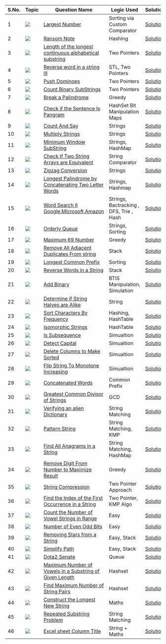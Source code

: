 S.No. | Topic | Question Name | Logic Used | Solution | Status |
------|---------------|------------|-------|------|------|
1 | ![](https://img.shields.io/badge/Strings-f0772b?style=for-the-badge&logo=array&logoColor=black) | [Largest Number](https://leetcode.com/problems/largest-number/) | Sorting via Custom Comparator | [Solution](https://github.com/himanshugupta09/LEETCODE_SOLUTIONS/blob/main/String/Largest%20Number.cpp) | ✅ |
2 | ![](https://img.shields.io/badge/Strings-f0772b?style=for-the-badge&logo=array&logoColor=black) | [Ransom Note](https://leetcode.com/problems/ransom-note/) | Hashing| [Solution](https://github.com/himanshugupta09/LEETCODE_SOLUTIONS/blob/main/String/Largest%20Number.cpp) | ✅ |
3 | ![](https://img.shields.io/badge/Strings-f0772b?style=for-the-badge&logo=array&logoColor=black) | [Length of the longest continuous alphabetical substring](https://leetcode.com/problems/length-of-the-longest-alphabetical-continuous-substring/) | Two Pointers| [Solution](https://github.com/himanshugupta09/LEETCODE_SOLUTIONS/blob/main/String/Length%20of%20Longest%20Continuous%20Alphabetical%20Substring.cpp) | ✅ |
4 | ![](https://img.shields.io/badge/Strings-f0772b?style=for-the-badge&logo=array&logoColor=black) | [Reverse word in a string III](https://leetcode.com/problems/reverse-words-in-a-string-ii/) | STL, Two Pointers| [Solution](https://github.com/himanshugupta09/LEETCODE_SOLUTIONS/blob/main/String/Reverse%20Words%20in%20a%20string%20III.cpp) | ✅ |
5 | ![](https://img.shields.io/badge/Strings-f0772b?style=for-the-badge&logo=array&logoColor=black) | [Push Dominoes](https://leetcode.com/problems/push-dominoes/) |  Two Pointers| [Solution](https://github.com/himanshugupta09/LEETCODE_SOLUTIONS/blob/main/String/push-dominoes.cpp) | ✅ |
6 | ![](https://img.shields.io/badge/Strings-f0772b?style=for-the-badge&logo=array&logoColor=black) | [Count Binary SubStrings](https://leetcode.com/problems/count-binary-substrings/) |  Two Pointers| [Solution](https://github.com/himanshugupta09/LEETCODE_SOLUTIONS/blob/main/String/count-binary-substrings.cpp) | ✅ |
7 | ![](https://img.shields.io/badge/Strings-f0772b?style=for-the-badge&logo=array&logoColor=black) | [Break a Palindrome](https://leetcode.com/problems/break-a-palindrome/) |  Greedy| [Solution](https://github.com/himanshugupta09/LEETCODE_SOLUTIONS/blob/main/String/break-a-palindrome.cpp) | ✅ |
8 | ![](https://img.shields.io/badge/Strings-f0772b?style=for-the-badge&logo=array&logoColor=black) | [Check if the Sentence Is Pangram](https://leetcode.com/problems/check-if-the-sentence-is-pangram/) | HashSet Bit Manipulation Maps| [Solution](https://github.com/himanshugupta09/LEETCODE_SOLUTIONS/blob/main/String/check-if-the-sentence-is-pangram.cpp) | ✅ |
9 | ![](https://img.shields.io/badge/Strings-f0772b?style=for-the-badge&logo=array&logoColor=black) | [Count And Say](https://leetcode.com/problems/count-and-say/) | Strings| [Solution](https://github.com/himanshugupta09/LEETCODE_SOLUTIONS/blob/main/String/count-and-say.cpp) | ✅ |
10 | ![](https://img.shields.io/badge/Strings-f0772b?style=for-the-badge&logo=array&logoColor=black) | [Multiply Strings](https://leetcode.com/problems/multiply-strings/) | Strings| [Solution](https://github.com/himanshugupta09/LEETCODE_SOLUTIONS/blob/main/String/multiply-string.cpp) | ✅ |
11 | ![](https://img.shields.io/badge/Strings-f0772b?style=for-the-badge&logo=array&logoColor=black) | [Minimum Window SubString](https://leetcode.com/problems/minimum-window-substring/) | Strings, HashMap| [Solution](https://github.com/himanshugupta09/LEETCODE_SOLUTIONS/blob/main/String/minimum-window-substring.cpp) | ✅ |
12 | ![](https://img.shields.io/badge/Strings-f0772b?style=for-the-badge&logo=array&logoColor=black) | [Check If Two String Arrays are Equivalent](https://leetcode.com/problems/check-if-two-string-arrays-are-equivalent/) | String Comparator | [Solution](https://github.com/himanshugupta09/LEETCODE_SOLUTIONS/blob/main/String/check-if-two-string-arrays-are-equivalent.cpp) | ✅ |
13 | ![](https://img.shields.io/badge/Strings-f0772b?style=for-the-badge&logo=array&logoColor=black) | [Zigzag Conversion](https://leetcode.com/problems/zigzag-conversion/) | Strings| [Solution](https://github.com/himanshugupta09/LEETCODE_SOLUTIONS/blob/main/String/zigzag-conversion.cpp) | ✅ |
14 | ![](https://img.shields.io/badge/Strings-f0772b?style=for-the-badge&logo=array&logoColor=black) | [ Longest Palindrome by Concatenating Two Letter Words](https://leetcode.com/problems/longest-palindrome-by-concatenating-two-letter-words/) | Strings, Hashmap| [Solution](https://github.com/himanshugupta09/LEETCODE_SOLUTIONS/blob/main/String/longest-palindrome-by-concatenating-two-letter-words.cpp) | ✅ |
15 | ![](https://img.shields.io/badge/Misclenous-f0772b?style=for-the-badge&logo=array&logoColor=black) | [ Word Search II   Google,Microsoft,Amazon](https://leetcode.com/problems/word-search-ii/description/) | Strings, Bactracking , DFS, Trie , Hash| [Solution](https://github.com/himanshugupta09/LEETCODE_SOLUTIONS/blob/main/String/word-search-ii.cpp) | ✅ |
16 | ![](https://img.shields.io/badge/String-f0772b?style=for-the-badge&logo=array&logoColor=black) | [Orderly Queue](https://leetcode.com/problems/orderly-queue/description/) | Strings, Sorting| [Solution](https://github.com/himanshugupta09/LEETCODE_SOLUTIONS/blob/main/String/orderly-queue.cpp) | ✅ |
17 | ![](https://img.shields.io/badge/Norms-f0772b?style=for-the-badge&logo=array&logoColor=black) | [Maximum 69 Number](https://leetcode.com/problems/maximum-69-number/description/) | Greedy| [Solution](https://github.com/himanshugupta09/LEETCODE_SOLUTIONS/blob/main/String/maximum-69-number.py) | ✅ |
18 | ![](https://img.shields.io/badge/String-f0772b?style=for-the-badge&logo=array&logoColor=black) | [Remove All Adjacent Duplicates From string](https://leetcode.com/problems/remove-all-adjacebt-duplicates-from-string/description/) | Stack| [Solution](https://github.com/himanshugupta09/LEETCODE_SOLUTIONS/blob/main/String/remove-all-adjacent-duplicates-in-string.cpp) | ✅ |
19 | ![](https://img.shields.io/badge/String-f0772b?style=for-the-badge&logo=array&logoColor=black) | [Longest Common Prefix](https://leetcode.com/problems/longest-common-prefix/description/) | Sorting | [Solution](https://github.com/himanshugupta09/LEETCODE_SOLUTIONS/blob/main/String/longest-common-prefix.cpp) | ✅ |
20 | ![](https://img.shields.io/badge/String-f0772b?style=for-the-badge&logo=array&logoColor=black) | [Reverse Words in a String](https://leetcode.com/problems/reverse-words-in-a-string/description/) | Stack | [Solution](https://github.com/himanshugupta09/LEETCODE_SOLUTIONS/blob/main/String/reverse-words-in-a-string.cpp) | ✅ |
21 | ![](https://img.shields.io/badge/String-f0772b?style=for-the-badge&logo=array&logoColor=black) | [Add Binary](https://leetcode.com/problems/add-binary/description/) | BTIS Manipulation, Simulation | [Solution](https://github.com/himanshugupta09/LEETCODE_SOLUTIONS/blob/main/String/add-binary.cpp) | ✅ |
22 | ![](https://img.shields.io/badge/String-f0772b?style=for-the-badge&logo=array&logoColor=black) | [Determine if String Halves are Alike](https://leetcode.com/problems/determine-if-string-halves-are-alike/description/) | String | [Solution](https://github.com/himanshugupta09/LEETCODE_SOLUTIONS/blob/main/String/determine-if-string-halves-are-alike.py) | ✅ |
23 | ![](https://img.shields.io/badge/String-f0772b?style=for-the-badge&logo=array&logoColor=black) | [Sort Characters By Frequency](https://leetcode.com/problems/sort-characters-by-frequency/description/) | Hashing, HashTable | [Solution](https://github.com/himanshugupta09/LEETCODE_SOLUTIONS/blob/main/String/sort-characters-by-frequency.cpp) | ✅ |
24 | ![](https://img.shields.io/badge/String-f0772b?style=for-the-badge&logo=array&logoColor=black) | [Isomorphic Strings](https://leetcode.com/problems/isomorphic-strings/description/) |  HashTable | [Solution](https://github.com/himanshugupta09/LEETCODE_SOLUTIONS/blob/main/String/isomorphic-strings.cpp) | ✅ |
25 | ![](https://img.shields.io/badge/String-f0772b?style=for-the-badge&logo=array&logoColor=black) | [Is Subsequence](https://leetcode.com/problems/is-subsequence/description/) |  Simualtion | [Solution](https://github.com/himanshugupta09/LEETCODE_SOLUTIONS/blob/main/String/is-subsequence.cpp) | ✅ |
26 | ![](https://img.shields.io/badge/String-f0772b?style=for-the-badge&logo=array&logoColor=black) | [Detect Capital](https://leetcode.com/problems/detect-capital/description/) |  Simualtion | [Solution](https://github.com/himanshugupta09/LEETCODE_SOLUTIONS/blob/main/String/detect-capital.cpp) | ✅ |
27 | ![](https://img.shields.io/badge/String-f0772b?style=for-the-badge&logo=array&logoColor=black) | [Delete Columns to Make Sorted](https://leetcode.com/problems/delete-columns-to-make-sorted/description/) |  Simualtion | [Solution](https://github.com/himanshugupta09/LEETCODE_SOLUTIONS/blob/main/String/delete-columns-to-make-sorted.cpp) | ✅ |
28 | ![](https://img.shields.io/badge/String-f0772b?style=for-the-badge&logo=array&logoColor=black) | [Flip String To Monotone Increasing](https://leetcode.com/problems/flip-string-to-monotone-increasing/description/) |  Simualtion | [Solution](https://github.com/himanshugupta09/LEETCODE_SOLUTIONS/blob/main/String/flip-string-to-monotone-increasing.cpp) | ✅ |
29 | ![](https://img.shields.io/badge/String-f0772b?style=for-the-badge&logo=array&logoColor=black) | [Concatenated Words](https://leetcode.com/problems/concatenated-words/description/) |  Common Prefix  | [Solution](https://github.com/himanshugupta09/LEETCODE_SOLUTIONS/blob/main/String/concatenated-words.cpp) | ✅ |
30 | ![](https://img.shields.io/badge/String-f0772b?style=for-the-badge&logo=array&logoColor=black) | [Greatest Common Divisor of Strings](https://leetcode.com/problems/greates-common-divisor-of-strings/description/) |  GCD  | [Solution](https://github.com/himanshugupta09/LEETCODE_SOLUTIONS/blob/main/String/greatest-common-divisor-of-strings.cpp) | ✅ |
31 | ![](https://img.shields.io/badge/String-f0772b?style=for-the-badge&logo=array&logoColor=black) | [Verifying an alien Dictionary](https://leetcode.com/problems/verifying-an-alien-dictionary/description/) |  String Matching  | [Solution](https://github.com/himanshugupta09/LEETCODE_SOLUTIONS/blob/main/String/verifying-an-alien-dictionary.cpp) | ✅ |
32 | ![](https://img.shields.io/badge/String-f0772b?style=for-the-badge&logo=array&logoColor=black) | [Pattern String](https://leetcode.com/problems/pattern-string/description/) |  String Matching, KMP  | [Solution](https://github.com/himanshugupta09/LEETCODE_SOLUTIONS/blob/main/String/permutation-string.cpp) | ✅ |
33 | ![](https://img.shields.io/badge/String-f0772b?style=for-the-badge&logo=array&logoColor=black) | [Find All Anagrams in a String](https://leetcode.com/problems/find-all-anagrams-in-a-string/description/) |  String Matching, HashMap  | [Solution](https://github.com/himanshugupta09/LEETCODE_SOLUTIONS/blob/main/String/find-all-anagrams-in-a-string.cpp) | ✅ |
34 | ![](https://img.shields.io/badge/String-f0772b?style=for-the-badge&logo=array&logoColor=black) | [Remove Digit From Number to Maximize Result](https://leetcode.com/problems/remove-digit-from-number-to-maximize-result/description/) |  Greedy  | [Solution](https://github.com/himanshugupta09/LEETCODE_SOLUTIONS/blob/main/String/remove-digit-from-number-to-maximize-result.cpp) | ✅ |
35 | ![](https://img.shields.io/badge/String-f0772b?style=for-the-badge&logo=array&logoColor=black) | [String Compression](https://leetcode.com/problems/string-compression/description/) |  Two Pointer Approach  | [Solution](https://github.com/himanshugupta09/LEETCODE_SOLUTIONS/blob/main/String/string-compression.cpp) | ✅ |
36 | ![](https://img.shields.io/badge/String-f0772b?style=for-the-badge&logo=array&logoColor=black) | [Find the Index of the First Occurrence in a String](https://leetcode.com/problems/find-the-index-of-the-first-occurrence-in-a-string/description/) |  Two Pointer, KMP Algo  | [Solution](https://github.com/himanshugupta09/LEETCODE_SOLUTIONS/blob/main/String/find-the-index-of-the-first-occurence-in-a-string.cpp) | ✅ |
37 | ![](https://img.shields.io/badge/String-f0772b?style=for-the-badge&logo=array&logoColor=black) | [Count the Number of Vowel Strings in Range](https://leetcode.com/problems/count-the-number-of-vowel-strings-in-range/description/) |  Easy  | [Solution](https://github.com/himanshugupta09/LEETCODE_SOLUTIONS/blob/main/String/count-the-number-of-vowel-strings-in-range.cpp) | ✅ |
38 | ![](https://img.shields.io/badge/String-f0772b?style=for-the-badge&logo=array&logoColor=black) | [Number of Even Odd Bits](https://leetcode.com/problems/number-of-even-odd-bits/description/) |  Easy  | [Solution](https://github.com/himanshugupta09/LEETCODE_SOLUTIONS/blob/main/String/number-of-even-and-odd-bits.cpp) | ✅ |
39 | ![](https://img.shields.io/badge/String-f0772b?style=for-the-badge&logo=array&logoColor=black) | [Removing Stars from a String](https://leetcode.com/problems/removing-stars-from-a-string/description/) |  Easy, Stack  | [Solution](https://github.com/himanshugupta09/LEETCODE_SOLUTIONS/blob/main/String/removing-stars-from-a-string.cpp) | ✅ |
40 | ![](https://img.shields.io/badge/String-f0772b?style=for-the-badge&logo=array&logoColor=black) | [Simplify Path](https://leetcode.com/problems/simplify-path/description/) |  Easy, Stack  | [Solution](https://github.com/himanshugupta09/LEETCODE_SOLUTIONS/blob/main/String/simplify-path.cpp) | ✅ |
41 | ![](https://img.shields.io/badge/String-f0772b?style=for-the-badge&logo=array&logoColor=black) | [Dota2 Senate](https://leetcode.com/problems/dota2-senate/description/) |  Queue  | [Solution](https://github.com/himanshugupta09/LEETCODE_SOLUTIONS/blob/main/String/dota2-senate.cpp) | ✅ |
42 | ![](https://img.shields.io/badge/String-f0772b?style=for-the-badge&logo=array&logoColor=black) | [Maximum Number of Vowels in a Substring of Given Length](https://leetcode.com/problems/maximum-number-of-vowels-in-a-substring-of-given-length/description/) | Hashset  | [Solution](https://github.com/himanshugupta09/LEETCODE_SOLUTIONS/blob/main/String/maximum-number-of-vowels-in-a-substring-of-given-length.cpp) | ✅ |
43 | ![](https://img.shields.io/badge/String-f0772b?style=for-the-badge&logo=array&logoColor=black) | [Find Maximum Number of String Pairs](https://leetcode.com/problems/find-maximum-number-of-string-pairs/description/) | Hashset  | [Solution](https://github.com/himanshugupta09/LEETCODE_SOLUTIONS/blob/main/String/find-maximum-number-of-string-pairs.cpp) | ✅ |
44 | ![](https://img.shields.io/badge/String-f0772b?style=for-the-badge&logo=array&logoColor=black) | [ Construct the Longest New String](https://leetcode.com/problems/construct-the-longest-new-string/description/) | Maths  | [Solution](https://github.com/himanshugupta09/LEETCODE_SOLUTIONS/blob/main/String/construct-the-longest-new-string.cpp) | ✅ |
45 | ![](https://img.shields.io/badge/String-f0772b?style=for-the-badge&logo=array&logoColor=black) | [ Repeated Substring Problem](https://leetcode.com/problems/repeated-substring-problem/description/) | String Matching  | [Solution](https://github.com/himanshugupta09/LEETCODE_SOLUTIONS/blob/main/String/repeated-substring-problem.py) | ✅ |
46 | ![](https://img.shields.io/badge/String-f0772b?style=for-the-badge&logo=array&logoColor=black) | [Excel sheet Column Title](https://leetcode.com/problems/excel-sheet-column-title/description/) | String  + Maths | [Solution](https://github.com/himanshugupta09/LEETCODE_SOLUTIONS/blob/main/String/excel-sheet-column-title.cpp) | ✅ |































